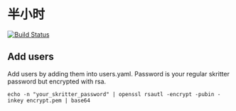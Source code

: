 # 半小时

[![Build Status](https://travis-ci.org/loa/banxiaoshi.png?branch=master)](https://travis-ci.org/loa/banxiaoshi)

## Add users

Add users by adding them into users.yaml. Password is your regular skritter password but encrypted with rsa.

    echo -n "your_skritter_password" | openssl rsautl -encrypt -pubin -inkey encrypt.pem | base64
